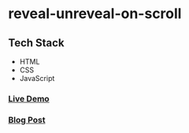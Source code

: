 # reveal-unreveal-on-scroll

## Tech Stack
- HTML 
- CSS
- JavaScript

### [Live Demo](https://amdhanwate.github.io/reveal-unreveal-on-scroll/)

### [Blog Post](https://dev.to/abhilearnstocode/reveal-navbar-on-scroll-28e0)

